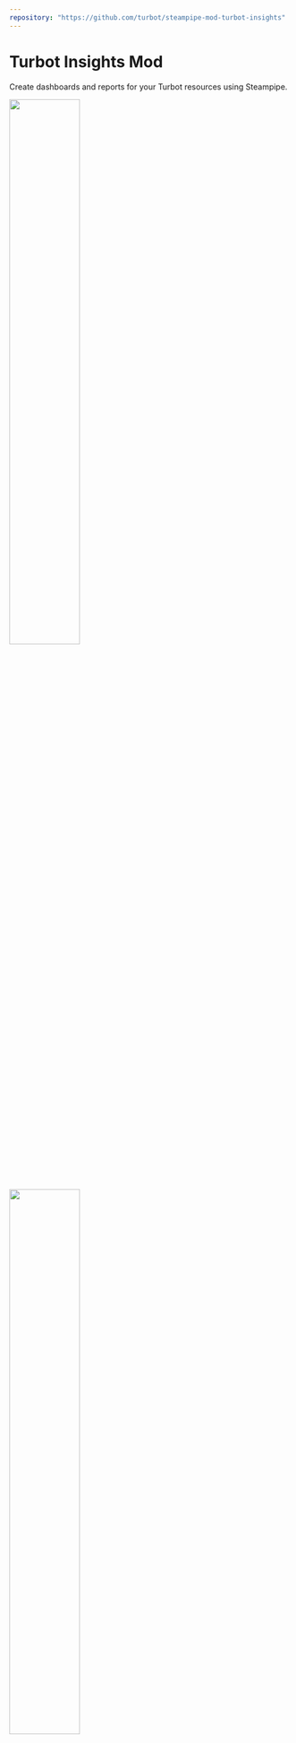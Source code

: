```yaml
---
repository: "https://github.com/turbot/steampipe-mod-turbot-insights"
---
```


# Turbot Insights Mod

Create dashboards and reports for your Turbot resources using Steampipe.

<img src="https://raw.githubusercontent.com/turbot/steampipe-mod-turbot-insights/main/docs/images/turbot_workspace_dashboard.png" width="50%" type="thumbnail"/>
<img src="https://raw.githubusercontent.com/turbot/steampipe-mod-turbot-insights/main/docs/images/turbot_controls_age.png" width="50%" type="thumbnail"/>

## Overview

Dashboards can help answer questions like:

- How many workspaces do I have?
- What is the TE version on each of these workspaces?
- How many accounts(AWS, Azure, GCP) do I have across all workspaces?
- How many controls are in Alert (error, alarm, invalid) state across all workspaces?
- How many controls have an age of x hours/days?
- How many mods are installed across all workspaces?

## References

[Turbot](https://turbot.com/v5) is a full-stack governance platform that automates discovery and remediation of your organization’s compliance, security, and operational objectives.

[Steampipe](https://steampipe.io) is an open source CLI to instantly query cloud APIs using SQL.

[Steampipe Mods](https://steampipe.io/docs/reference/mod-resources#mod) are collections of `named queries`, codified `controls` that can be used to test current configuration of your cloud resources against a desired configuration, and `dashboards` that organize and display key pieces of information.

## Documentation

- **[Dashboards →](https://hub.steampipe.io/mods/turbot/turbot_insights/dashboards)**

## Getting started

### Installation

Download and install Steampipe (https://steampipe.io/downloads). Or use Brew:

```sh
brew tap turbot/tap
brew install steampipe
```

Install the GCP plugin with [Steampipe](https://steampipe.io):

```sh
steampipe plugin install turbot
```

Clone:

```sh
git clone https://github.com/turbot/steampipe-mod-turbot-insights.git
cd steampipe-mod-turbot-insights
```

### Usage

Start your dashboard server to get started:

```sh
steampipe dashboard
```

By default, the dashboard interface will then be launched in a new browser window at https://localhost:9194. From here, you can view dashboards and reports.

### Credentials

This mod uses the credentials configured in the [Steampipe Turbot plugin](https://hub.steampipe.io/plugins/turbot/turbot).

### Configuration

No extra configuration is required.

## Contributing

If you have an idea for additional dashboards or reports, or just want to help maintain and extend this mod ([or others](https://github.com/topics/steampipe-mod)) we would love you to join the community and start contributing.

- **[Join our Slack community →](https://steampipe.io/community/join)** and hang out with other Mod developers.

Please see the [contribution guidelines](https://github.com/turbot/steampipe/blob/main/CONTRIBUTING.md) and our [code of conduct](https://github.com/turbot/steampipe/blob/main/CODE_OF_CONDUCT.md). All contributions are subject to the [Apache 2.0 open source license](https://github.com/turbot/steampipe-mod-turbot-insights/blob/main/LICENSE).

Want to help but not sure where to start? Pick up one of the `help wanted` issues:

- [Steampipe](https://github.com/turbot/steampipe/labels/help%20wanted)
- [Turbot Insights Mod](https://github.com/turbot/steampipe-mod-turbot-insights/labels/help%20wanted)
